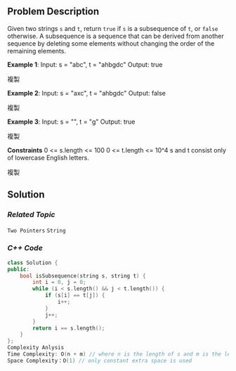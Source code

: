 ## Problem Description

Given two strings `s` and `t`, return `true` if `s` is a subsequence of `t`, or `false` otherwise. A subsequence is a sequence that can be derived from another sequence by deleting some elements without changing the order of the remaining elements.

**Example 1**:
Input: s = "abc", t = "ahbgdc"
Output: true

複製

**Example 2**:
Input: s = "axc", t = "ahbgdc"
Output: false

複製

**Example 3**:
Input: s = "", t = "g"
Output: true

複製

**Constraints**
0 <= s.length <= 100
0 <= t.length <= 10^4
s and t consist only of lowercase English letters.

複製

## Solution

### _Related Topic_
`Two Pointers` `String`

### _C++ Code_
```cpp
class Solution {
public:
    bool isSubsequence(string s, string t) {
        int i = 0, j = 0;
        while (i < s.length() && j < t.length()) {
            if (s[i] == t[j]) {
                i++;
            }
            j++;
        }
        return i == s.length();
    }
};
Complexity Anlysis
Time Complexity: O(n + m) // where n is the length of s and m is the length of t
Space Complexity：O(1) // only constant extra space is used
